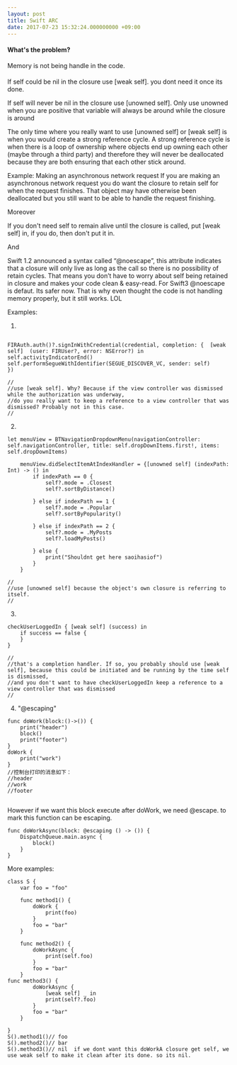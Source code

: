 ```yaml
---
layout: post
title: Swift ARC
date: 2017-07-23 15:32:24.000000000 +09:00
---
```


#### What's the problem?

Memory is not being handle in the code.

####  

If self could be nil in the closure use [weak self]. you dont need it once its done.

If self will never be nil in the closure use [unowned self]. 
Only use unowned when you are positive that variable will always be around while the closure is around

The only time where you really want to use [unowned self] or [weak self] is when you would create a strong reference cycle.
A strong reference cycle is when there is a loop of ownership where objects end up owning each other (maybe through a third party) and therefore they will never be deallocated because they are both ensuring that each other stick around.

Example: Making an asynchronous network request
If you are making an asynchronous network request you do want the closure to retain self for when the request finishes. 
That object may have otherwise been deallocated but you still want to be able to handle the request finishing.


Moreover

If you don't need self to remain alive until the closure is called, put [weak self] in, if you do, then don't put it in.

And 

Swift 1.2 announced a syntax called “@noescape”, this attribute indicates that a closure will only live as long as the call so there is no possibility of retain cycles. 
That means you don’t have to worry about self being retained in closure and makes your code clean & easy-read.
For Swift3 @noescape is defaut. Its safer now. That is why even thought the code is not handling memory properly, but it still works. LOL


Examples:

1.

````

FIRAuth.auth()?.signInWithCredential(credential, completion: {  [weak self]  (user: FIRUser?, error: NSError?) in
self.activityIndicatorEnd()
self.performSegueWithIdentifier(SEGUE_DISCOVER_VC, sender: self)
})

//
//use [weak self]. Why? Because if the view controller was dismissed while the authorization was underway, 
//do you really want to keep a reference to a view controller that was dismissed? Probably not in this case.
//
````

2.

````
let menuView = BTNavigationDropdownMenu(navigationController: self.navigationController, title: self.dropDownItems.first!, items: self.dropDownItems)

    menuView.didSelectItemAtIndexHandler = {[unowned self] (indexPath: Int) -> () in
        if indexPath == 0 {
            self?.mode = .Closest
            self?.sortByDistance()

        } else if indexPath == 1 {
            self?.mode = .Popular
            self?.sortByPopularity()

        } else if indexPath == 2 {
            self?.mode = .MyPosts
            self?.loadMyPosts()

        } else {
            print("Shouldnt get here saoihasiof")
        }
    }
    
//
//use [unowned self] because the object's own closure is referring to itself.
//
````

3.

````
checkUserLoggedIn { [weak self] (success) in
    if success == false {
    }
}

//
//that's a completion handler. If so, you probably should use [weak self], because this could be initiated and be running by the time self is dismissed, 
//and you don't want to have checkUserLoggedIn keep a reference to a view controller that was dismissed
//
````

4. "@escaping"
   
````
func doWork(block:()->()) {
    print("header")
    block()
    print("footer")
}
doWork {
    print("work")
}
//控制台打印的消息如下：
//header
//work
//footer


````


However if we want this block execute after doWork, we need @escape. to mark this function can be escaping. 

````
func doWorkAsync(block: @escaping () -> ()) {
    DispatchQueue.main.async { 
        block()
    }
}
````

More examples:

````
class S {
    var foo = "foo"

    func method1() {
        doWork {
            print(foo)
        }
        foo = "bar"
    }

    func method2() {
        doWorkAsync {
            print(self.foo)
        }
        foo = "bar"
    }
func method3() {
        doWorkAsync {
            [weak self] _ in
            print(self?.foo)
        }
        foo = "bar"
    }

}
S().method1()// foo
S().method2()// bar
S().method3()// nil  if we dont want this doWorkA closure get self, we use weak self to make it clean after its done. so its nil.


````












